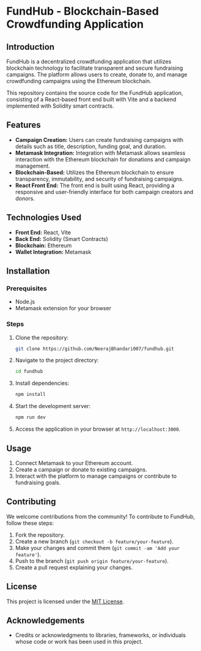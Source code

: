 # FundHub - Blockchain-Based Crowdfunding Application

## Introduction

FundHub is a decentralized crowdfunding application that utilizes blockchain technology to facilitate transparent and secure fundraising campaigns. The platform allows users to create, donate to, and manage crowdfunding campaigns using the Ethereum blockchain.

This repository contains the source code for the FundHub application, consisting of a React-based front end built with Vite and a backend implemented with Solidity smart contracts.

## Features

- **Campaign Creation:** Users can create fundraising campaigns with details such as title, description, funding goal, and duration.
- **Metamask Integration:** Integration with Metamask allows seamless interaction with the Ethereum blockchain for donations and campaign management.
- **Blockchain-Based:** Utilizes the Ethereum blockchain to ensure transparency, immutability, and security of fundraising campaigns.
- **React Front End:** The front end is built using React, providing a responsive and user-friendly interface for both campaign creators and donors.

## Technologies Used

- **Front End:** React, Vite
- **Back End:** Solidity (Smart Contracts)
- **Blockchain:** Ethereum
- **Wallet Integration:** Metamask

## Installation

### Prerequisites

- Node.js
- Metamask extension for your browser

### Steps

1. Clone the repository:

   ```bash
   git clone https://github.com/NeerajBhandari007/fundhub.git
   ```

2. Navigate to the project directory:

   ```bash
   cd fundhub
   ```

3. Install dependencies:

   ```bash
   npm install
   ```

4. Start the development server:

   ```bash
   npm run dev
   ```

5. Access the application in your browser at `http://localhost:3000`.

## Usage

1. Connect Metamask to your Ethereum account.
2. Create a campaign or donate to existing campaigns.
3. Interact with the platform to manage campaigns or contribute to fundraising goals.

## Contributing

We welcome contributions from the community! To contribute to FundHub, follow these steps:

1. Fork the repository.
2. Create a new branch (`git checkout -b feature/your-feature`).
3. Make your changes and commit them (`git commit -am 'Add your feature'`).
4. Push to the branch (`git push origin feature/your-feature`).
5. Create a pull request explaining your changes.

## License

This project is licensed under the [MIT License](LICENSE).

## Acknowledgements

- Credits or acknowledgments to libraries, frameworks, or individuals whose code or work has been used in this project.

